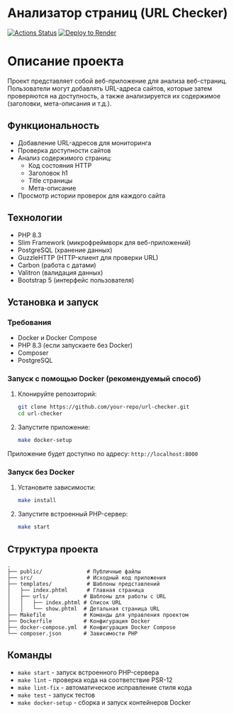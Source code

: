 # Анализатор страниц (URL Checker)

[![Actions Status](https://github.com/EugeneWinter/php-project-9/actions/workflows/hexlet-check.yml/badge.svg)](https://github.com/EugeneWinter/php-project-9/actions)
[![Deploy to Render](https://render.com/images/deploy-to-render-button.svg)](https://render.com/deploy?repo=https://github.com/EugeneWinter/php-project-9&region=oregon)

# Описание проекта

Проект представляет собой веб-приложение для анализа веб-страниц. Пользователи могут добавлять URL-адреса сайтов, которые затем проверяются на доступность, а также анализируется их содержимое (заголовки, мета-описания и т.д.).

## Функциональность

- Добавление URL-адресов для мониторинга
- Проверка доступности сайтов
- Анализ содержимого страниц:
  - Код состояния HTTP
  - Заголовок h1
  - Title страницы
  - Мета-описание
- Просмотр истории проверок для каждого сайта

## Технологии

- PHP 8.3
- Slim Framework (микрофреймворк для веб-приложений)
- PostgreSQL (хранение данных)
- GuzzleHTTP (HTTP-клиент для проверки URL)
- Carbon (работа с датами)
- Valitron (валидация данных)
- Bootstrap 5 (интерфейс пользователя)

## Установка и запуск

### Требования

- Docker и Docker Compose
- PHP 8.3 (если запускаете без Docker)
- Composer
- PostgreSQL

### Запуск с помощью Docker (рекомендуемый способ)

1. Клонируйте репозиторий:
   ```bash
   git clone https://github.com/your-repo/url-checker.git
   cd url-checker
   ```

2. Запустите приложение:
   ```bash
   make docker-setup
   ```

Приложение будет доступно по адресу: `http://localhost:8000`

### Запуск без Docker

1. Установите зависимости:
   ```bash
   make install
   ```

2. Запустите встроенный PHP-сервер:
   ```bash
   make start
   ```

## Структура проекта

```
.
├── public/              # Публичные файлы
├── src/                 # Исходный код приложения
├── templates/           # Шаблоны представлений
│   ├── index.phtml      # Главная страница
│   ├── urls/           # Шаблоны для работы с URL
│   │   ├── index.phtml # Список URL
│   │   └── show.phtml  # Детальная страница URL
├── Makefile            # Команды для управления проектом
├── Dockerfile          # Конфигурация Docker
├── docker-compose.yml  # Конфигурация Docker Compose
└── composer.json       # Зависимости PHP
```

## Команды

- `make start` - запуск встроенного PHP-сервера
- `make lint` - проверка кода на соответствие PSR-12
- `make lint-fix` - автоматическое исправление стиля кода
- `make test` - запуск тестов
- `make docker-setup` - сборка и запуск контейнеров Docker